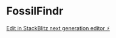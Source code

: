 # FossilFindr

[Edit in StackBlitz next generation editor ⚡️](https://stackblitz.com/~/github.com/Agurwell/FossilFindr)